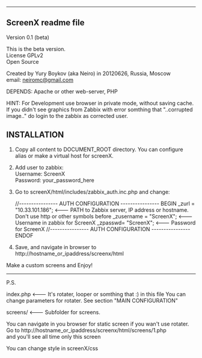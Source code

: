 -------------------------------
ScreenX readme file
-------------------------------


Version 0.1 (beta)

This is the beta version.<br>
License GPLv2<br>
Open Source

Created by Yury Boykov (aka Neiro) in 20120626, Russia, Moscow<br>
email: neiromc@gmail.com<br>

DEPENDS: Apache or other web-server, PHP

HINT: For Development use browser in private mode, without saving cache.
If you didn't see graphics from Zabbix with error somthing that "..corrupted image.." do login to the zabbix as corrected user.


INSTALLATION
---------------
1. Copy all content to DOCUMENT_ROOT directory. You can configure alias or make a virtual host for screenX.


2. Add user to zabbix:
<br />Username: ScreenX
<br />Password: your_password_here

3. Go to screenX/html/includes/zabbix_auth.inc.php and change:

     //---------------- AUTH CONFIGURATION ---------------- BEGIN
     _zurl = "10.33.101.186"; 	<--- PATH to Zabbix server, IP address or hostname. Don't use http or other symbols before
     _zusername = "ScreenX";  	<--- Username in zabbix for ScreenX
     _zpasswd= "ScreenX";		<--- Password for ScreenX
     //---------------- AUTH CONFIGURATION ---------------- ENDOF


4. Save, and navigate in browser to http://hostname_or_ipaddress/screenx/html


Make a custom screens and Enjoy! 

----------

P.S.


index.php	<--- It's rotater, looper or somthing that :)
	in this file You can change parameters for rotater. See section "MAIN CONFIGURATION"

screens/	<--- Subfolder for screens.



You can navigate in you browser for static screen if you wan't use rotater.<br>
Go to http://hostname_or_ipaddress/screenx/html/screens/1.php<br>
and you'll see all time only this screen

You can change style in screenX/css<br>
